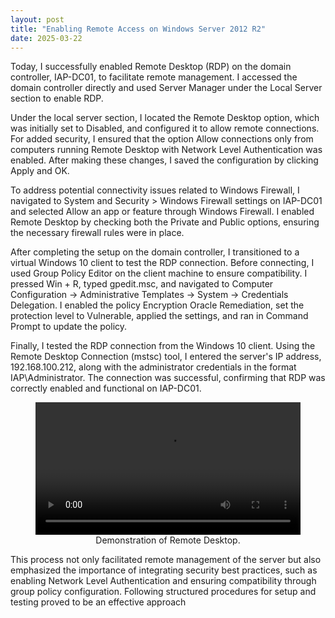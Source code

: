 ```yaml
---
layout: post
title: "Enabling Remote Access on Windows Server 2012 R2"
date: 2025-03-22
---
```


Today, I successfully enabled Remote Desktop (RDP) on the domain controller, IAP-DC01, to facilitate remote management. I accessed the domain controller directly and used Server Manager under the Local Server section to enable RDP.

Under the local server section, I located the Remote Desktop option, which was initially set to Disabled, and configured it to allow remote connections. For added security, I ensured that the option Allow connections only from computers running Remote Desktop with Network Level Authentication was enabled. After making these changes, I saved the configuration by clicking Apply and OK.

To address potential connectivity issues related to Windows Firewall, I navigated to System and Security > Windows Firewall settings on IAP-DC01 and selected Allow an app or feature through Windows Firewall. I enabled Remote Desktop by checking both the Private and Public options, ensuring the necessary firewall rules were in place.

After completing the setup on the domain controller, I transitioned to a virtual Windows 10 client to test the RDP connection. Before connecting, I used Group Policy Editor on the client machine to ensure compatibility. I pressed Win + R, typed gpedit.msc, and navigated to Computer Configuration → Administrative Templates → System → Credentials Delegation. I enabled the policy Encryption Oracle Remediation, set the protection level to Vulnerable, applied the settings, and ran in Command Prompt to update the policy.

Finally, I tested the RDP connection from the Windows 10 client. Using the Remote Desktop Connection (mstsc) tool, I entered the server's IP address, 192.168.100.212, along with the administrator credentials in the format IAP\Administrator. The connection was successful, confirming that RDP was correctly enabled and functional on IAP-DC01.

<figure style="max-width: 100%; height: auto; text-align: center;">
    <video style="width: 100%; height: auto;" controls>
        <source src="{{ '/assets/videos/demo_remote.mp4' | relative_url }}" type="video/mp4">
        Your browser does not support the video tag.
    </video>
    <figcaption>Demonstration of Remote Desktop.</figcaption>
</figure>

This process not only facilitated remote management of the server but also emphasized the importance of integrating security best practices, such as enabling Network Level Authentication and ensuring compatibility through group policy configuration. Following structured procedures for setup and testing proved to be an effective approach
